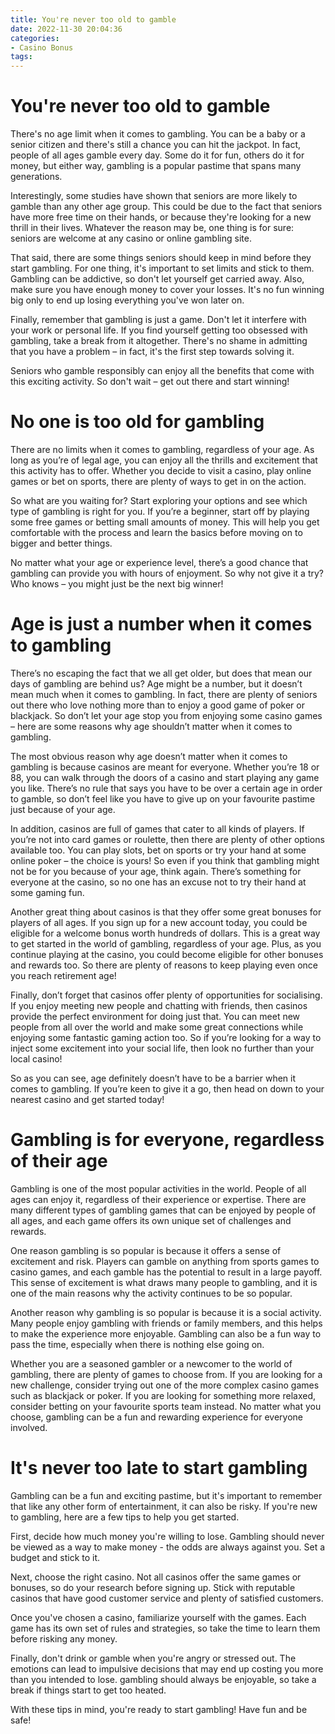 ```yaml
---
title: You're never too old to gamble
date: 2022-11-30 20:04:36
categories:
- Casino Bonus
tags:
---
```



#  You're never too old to gamble

There's no age limit when it comes to gambling. You can be a baby or a senior citizen and there's still a chance you can hit the jackpot. In fact, people of all ages gamble every day. Some do it for fun, others do it for money, but either way, gambling is a popular pastime that spans many generations.

Interestingly, some studies have shown that seniors are more likely to gamble than any other age group. This could be due to the fact that seniors have more free time on their hands, or because they're looking for a new thrill in their lives. Whatever the reason may be, one thing is for sure: seniors are welcome at any casino or online gambling site.

That said, there are some things seniors should keep in mind before they start gambling. For one thing, it's important to set limits and stick to them. Gambling can be addictive, so don't let yourself get carried away. Also, make sure you have enough money to cover your losses. It's no fun winning big only to end up losing everything you've won later on.

Finally, remember that gambling is just a game. Don't let it interfere with your work or personal life. If you find yourself getting too obsessed with gambling, take a break from it altogether. There's no shame in admitting that you have a problem – in fact, it's the first step towards solving it.

Seniors who gamble responsibly can enjoy all the benefits that come with this exciting activity. So don't wait – get out there and start winning!

#  No one is too old for gambling

There are no limits when it comes to gambling, regardless of your age. As long as you’re of legal age, you can enjoy all the thrills and excitement that this activity has to offer. Whether you decide to visit a casino, play online games or bet on sports, there are plenty of ways to get in on the action.

So what are you waiting for? Start exploring your options and see which type of gambling is right for you. If you’re a beginner, start off by playing some free games or betting small amounts of money. This will help you get comfortable with the process and learn the basics before moving on to bigger and better things.

No matter what your age or experience level, there’s a good chance that gambling can provide you with hours of enjoyment. So why not give it a try? Who knows – you might just be the next big winner!

#  Age is just a number when it comes to gambling

There’s no escaping the fact that we all get older, but does that mean our days of gambling are behind us? Age might be a number, but it doesn’t mean much when it comes to gambling. In fact, there are plenty of seniors out there who love nothing more than to enjoy a good game of poker or blackjack. So don’t let your age stop you from enjoying some casino games – here are some reasons why age shouldn’t matter when it comes to gambling.

The most obvious reason why age doesn’t matter when it comes to gambling is because casinos are meant for everyone. Whether you’re 18 or 88, you can walk through the doors of a casino and start playing any game you like. There’s no rule that says you have to be over a certain age in order to gamble, so don’t feel like you have to give up on your favourite pastime just because of your age.

In addition, casinos are full of games that cater to all kinds of players. If you’re not into card games or roulette, then there are plenty of other options available too. You can play slots, bet on sports or try your hand at some online poker – the choice is yours! So even if you think that gambling might not be for you because of your age, think again. There’s something for everyone at the casino, so no one has an excuse not to try their hand at some gaming fun.

Another great thing about casinos is that they offer some great bonuses for players of all ages. If you sign up for a new account today, you could be eligible for a welcome bonus worth hundreds of dollars. This is a great way to get started in the world of gambling, regardless of your age. Plus, as you continue playing at the casino, you could become eligible for other bonuses and rewards too. So there are plenty of reasons to keep playing even once you reach retirement age!

Finally, don’t forget that casinos offer plenty of opportunities for socialising. If you enjoy meeting new people and chatting with friends, then casinos provide the perfect environment for doing just that. You can meet new people from all over the world and make some great connections while enjoying some fantastic gaming action too. So if you’re looking for a way to inject some excitement into your social life, then look no further than your local casino!

So as you can see, age definitely doesn’t have to be a barrier when it comes to gambling. If you’re keen to give it a go, then head on down to your nearest casino and get started today!

#  Gambling is for everyone, regardless of their age

Gambling is one of the most popular activities in the world. People of all ages can enjoy it, regardless of their experience or expertise. There are many different types of gambling games that can be enjoyed by people of all ages, and each game offers its own unique set of challenges and rewards.

One reason gambling is so popular is because it offers a sense of excitement and risk. Players can gamble on anything from sports games to casino games, and each gamble has the potential to result in a large payoff. This sense of excitement is what draws many people to gambling, and it is one of the main reasons why the activity continues to be so popular.

Another reason why gambling is so popular is because it is a social activity. Many people enjoy gambling with friends or family members, and this helps to make the experience more enjoyable. Gambling can also be a fun way to pass the time, especially when there is nothing else going on.

Whether you are a seasoned gambler or a newcomer to the world of gambling, there are plenty of games to choose from. If you are looking for a new challenge, consider trying out one of the more complex casino games such as blackjack or poker. If you are looking for something more relaxed, consider betting on your favourite sports team instead. No matter what you choose, gambling can be a fun and rewarding experience for everyone involved.

#  It's never too late to start gambling

Gambling can be a fun and exciting pastime, but it's important to remember that like any other form of entertainment, it can also be risky. If you're new to gambling, here are a few tips to help you get started.

First, decide how much money you're willing to lose. Gambling should never be viewed as a way to make money - the odds are always against you. Set a budget and stick to it.

Next, choose the right casino. Not all casinos offer the same games or bonuses, so do your research before signing up. Stick with reputable casinos that have good customer service and plenty of satisfied customers.

Once you've chosen a casino, familiarize yourself with the games. Each game has its own set of rules and strategies, so take the time to learn them before risking any money.

Finally, don't drink or gamble when you're angry or stressed out. The emotions can lead to impulsive decisions that may end up costing you more than you intended to lose. gambling should always be enjoyable, so take a break if things start to get too heated.

With these tips in mind, you're ready to start gambling! Have fun and be safe!
